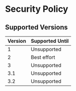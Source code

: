 # Security Policy

## Supported Versions

| Version | Supported Until |
| ------- | --------------- |
| 1       | Unsupported     |
| 2       | Best effort     |
| 3       | Unsupported     |
| 3.1     | Unsupported     |
| 3.2     | Unsupported     |
